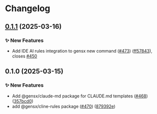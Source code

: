 # Changelog

## [0.1.1](https://github.com/gensx-inc/gensx/compare/gensx-claude-md-v0.1.0...gensx-claude-md-v0.1.1) (2025-03-16)


### ✨ New Features

* Add IDE AI rules integration to gensx new command ([#473](https://github.com/gensx-inc/gensx/issues/473)) ([ff57843](https://github.com/gensx-inc/gensx/commit/ff57843e9c5ca91083c330eb2cff910ee63abc23)), closes [#450](https://github.com/gensx-inc/gensx/issues/450)

## 0.1.0 (2025-03-15)


### ✨ New Features

* Add @gensx/claude-md package for CLAUDE.md templates ([#468](https://github.com/gensx-inc/gensx/issues/468)) ([357bcd0](https://github.com/gensx-inc/gensx/commit/357bcd0bd7ad5a0ba1142494c7a9cce76314092f))
* add @gensx/cline-rules package ([#470](https://github.com/gensx-inc/gensx/issues/470)) ([879392e](https://github.com/gensx-inc/gensx/commit/879392ead266e3a80966893aec70d6f61550b4ee))
